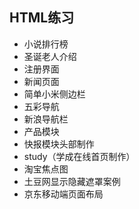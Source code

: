 ## HTML练习
* 小说排行榜
* 圣诞老人介绍
* 注册界面
* 新闻页面
* 简单小米侧边栏
* 五彩导航
* 新浪导航栏
* 产品模块
* 快报模块头部制作
* study（学成在线首页制作）
* 淘宝焦点图
* 土豆网显示隐藏遮罩案例
* 京东移动端页面布局
